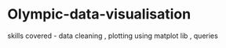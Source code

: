 # Olympic-data-visualisation
skills covered - data cleaning , plotting using matplot lib , queries 
